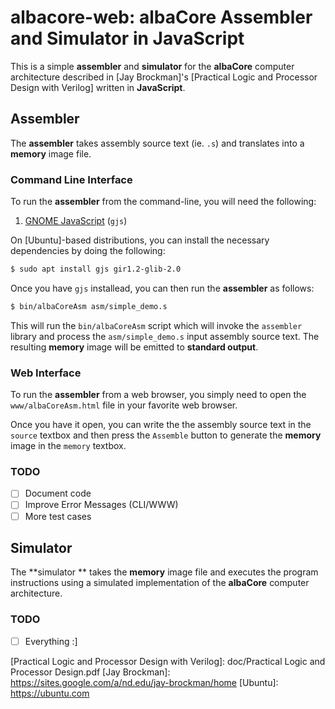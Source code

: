# albacore-web: albaCore Assembler and Simulator in JavaScript

This is a simple **assembler** and **simulator** for the **albaCore** computer
architecture described in [Jay Brockman]'s [Practical Logic and Processor Design with Verilog] written in **JavaScript**.

## Assembler

The **assembler** takes assembly source text (ie. `.s`) and translates into a
**memory** image file.

### Command Line Interface

To run the **assembler** from the command-line, you will need the following:

1. [GNOME JavaScript](https://gjs.guide/) (`gjs`)

On [Ubuntu]-based distributions, you can install the necessary dependencies by
doing the following:

```bash
$ sudo apt install gjs gir1.2-glib-2.0
```
    
Once you have `gjs` installead, you can then run the **assembler** as follows:

```bash
$ bin/albaCoreAsm asm/simple_demo.s
```
    
This will run the `bin/albaCoreAsm` script which will invoke the `assembler`
library and process the `asm/simple_demo.s` input assembly source text.  The
resulting **memory** image will be emitted to **standard output**.

### Web Interface

To run the **assembler** from a web browser, you simply need to open the
`www/albaCoreAsm.html` file in your favorite web browser.

Once you have it open, you can write the the assembly source text in the
`source` textbox and then press the `Assemble` button to generate the
**memory** image in the `memory` textbox.

### TODO

- [ ] Document code
- [ ] Improve Error Messages (CLI/WWW)
- [ ] More test cases

## Simulator

The **simulator ** takes the **memory** image file and executes the program
instructions using a simulated implementation of the **albaCore** computer
architecture.

### TODO

- [ ] Everything :]


[Practical Logic and Processor Design with Verilog]: doc/Practical Logic and Processor Design.pdf
[Jay Brockman]: https://sites.google.com/a/nd.edu/jay-brockman/home
[Ubuntu]:       https://ubuntu.com
